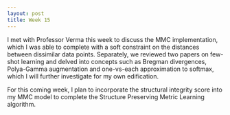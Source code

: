 ```yaml
---
layout: post
title: Week 15
---
```


I met with Professor Verma this week to discuss the MMC implementation, which I was able to complete with a soft constraint on the distances between dissimilar data points. Separately, we reviewed two papers on few-shot learning and delved into concepts such as Bregman divergences, Polya-Gamma augmentation and one-vs-each approximation to softmax, which I will further investigate for my own edification.

For this coming week, I plan to incorporate the structural integrity score into my MMC model to complete the Structure Preserving Metric Learning algorithm.
